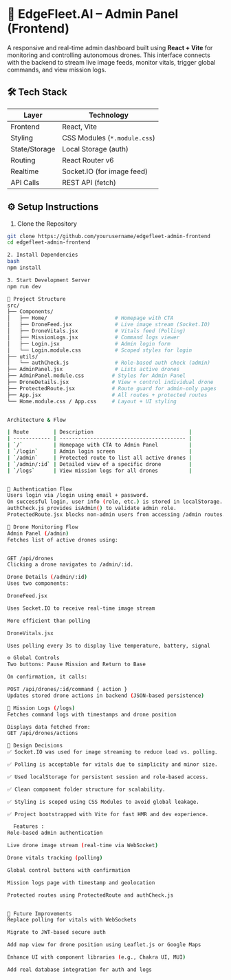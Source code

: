 # 🚀 EdgeFleet.AI – Admin Panel (Frontend)

A responsive and real-time admin dashboard built using **React + Vite** for monitoring and controlling autonomous drones. This interface connects with the backend to stream live image feeds, monitor vitals, trigger global commands, and view mission logs.


## 🛠️ Tech Stack

| Layer        | Technology                 |
|--------------|----------------------------|
| Frontend     | React, Vite                |
| Styling      | CSS Modules (`*.module.css`) |
| State/Storage| Local Storage (auth)       |
| Routing      | React Router v6            |
| Realtime     | Socket.IO (for image feed) |
| API Calls    | REST API (fetch)           |



## ⚙️ Setup Instructions

 1. Clone the Repository

```bash
git clone https://github.com/yourusername/edgefleet-admin-frontend
cd edgefleet-admin-frontend

2. Install Dependencies
bash
npm install

3. Start Development Server
npm run dev

🧱 Project Structure
src/
├── Components/
│   ├── Home/                      # Homepage with CTA
│   ├── DroneFeed.jsx              # Live image stream (Socket.IO)
│   ├── DroneVitals.jsx            # Vitals feed (Polling)
│   ├── MissionLogs.jsx            # Command logs viewer
│   ├── Login.jsx                  # Admin login form
│   └── Login.module.css           # Scoped styles for login
├── utils/
│   └── authCheck.js               # Role-based auth check (admin)
├── AdminPanel.jsx                 # Lists active drones
├── AdminPanel.module.css         # Styles for Admin Panel
├── DroneDetails.jsx              # View + control individual drone
├── ProtectedRoute.jsx            # Route guard for admin-only pages
├── App.jsx                       # All routes + protected routes
└── Home.module.css / App.css     # Layout + UI styling


Architecture & Flow

| Route        | Description                               |
| ------------ | ----------------------------------------- |
| `/`          | Homepage with CTA to Admin Panel          |
| `/login`     | Admin login screen                        |
| `/admin`     | Protected route to list all active drones |
| `/admin/:id` | Detailed view of a specific drone         |
| `/logs`      | View mission logs for all drones          |


🔐 Authentication Flow
Users login via /login using email + password.
On successful login, user info (role, etc.) is stored in localStorage.
authCheck.js provides isAdmin() to validate admin role.
ProtectedRoute.jsx blocks non-admin users from accessing /admin routes.

📡 Drone Monitoring Flow
Admin Panel (/admin)
Fetches list of active drones using:


GET /api/drones
Clicking a drone navigates to /admin/:id.

Drone Details (/admin/:id)
Uses two components:

DroneFeed.jsx

Uses Socket.IO to receive real-time image stream

More efficient than polling

DroneVitals.jsx

Uses polling every 3s to display live temperature, battery, signal

⚙️ Global Controls
Two buttons: Pause Mission and Return to Base

On confirmation, it calls:

POST /api/drones/:id/command { action }
Updates stored drone actions in backend (JSON-based persistence)

🧾 Mission Logs (/logs)
Fetches command logs with timestamps and drone position

Displays data fetched from:
GET /api/drones/actions

🎯 Design Decisions
✅ Socket.IO was used for image streaming to reduce load vs. polling.

✅ Polling is acceptable for vitals due to simplicity and minor size.

✅ Used localStorage for persistent session and role-based access.

✅ Clean component folder structure for scalability.

✅ Styling is scoped using CSS Modules to avoid global leakage.

✅ Project bootstrapped with Vite for fast HMR and dev experience.

  Features :
Role-based admin authentication

Live drone image stream (real-time via WebSocket)

Drone vitals tracking (polling)

Global control buttons with confirmation

Mission logs page with timestamp and geolocation

Protected routes using ProtectedRoute and authCheck.js


🚀 Future Improvements
Replace polling for vitals with WebSockets

Migrate to JWT-based secure auth

Add map view for drone position using Leaflet.js or Google Maps

Enhance UI with component libraries (e.g., Chakra UI, MUI)

Add real database integration for auth and logs


